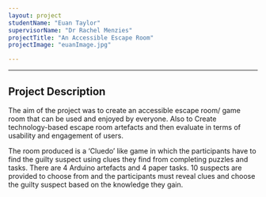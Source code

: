 ```yaml
---
layout: project
studentName: "Euan Taylor"
supervisorName: "Dr Rachel Menzies"
projectTitle: "An Accessible Escape Room"
projectImage: "euanImage.jpg"

---
```




<hr>

## Project Description
The aim of the project was to  create an accessible escape room/ game room that can be used and enjoyed by everyone. Also to Create technology-based escape room artefacts and then evaluate in terms of usability and engagement of users.

The room produced is a ‘Cluedo’ like game in which the participants have to find the guilty suspect using clues they find from completing puzzles and tasks.
There are 4 Arduino artefacts and 4 paper tasks.
10 suspects are provided to choose from and the participants must reveal clues and choose the guilty suspect based on the knowledge they gain.
